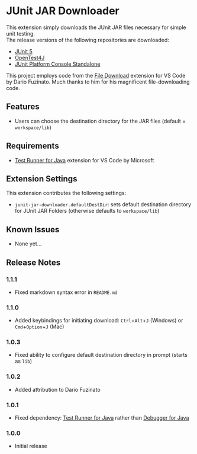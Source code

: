# JUnit JAR Downloader
This extension simply downloads the JUnit JAR files necessary for simple unit testing.<br/>
The release versions of the following repositories are downloaded:
- [JUnit 5](https://repo1.maven.org/maven2/org/junit/jupiter/junit-jupiter-api/)
- [OpenTest4J](https://repo1.maven.org/maven2/org/opentest4j/opentest4j/)
- [JUnit Platform Console Standalone](https://repo1.maven.org/maven2/org/junit/platform/junit-platform-console-standalone/)

This project employs code from the [File Download](https://marketplace.visualstudio.com/items?itemName=dariofuzinato.vscode-download-file) extension for VS Code by Dario Fuzinato. Much thanks to him for his magnificent file-downloading code.

## Features
- Users can choose the destination directory for the JAR files (default = `workspace/lib`)

## Requirements
- [Test Runner for Java](https://marketplace.visualstudio.com/items?itemName=vscjava.vscode-java-test) extension for VS Code by Microsoft

## Extension Settings

This extension contributes the following settings:
- `junit-jar-downloader.defaultDestDir`: sets default destination directory for JUnit JAR Folders (otherwise defaults to `workspace/lib`)

## Known Issues
- None yet...

## Release Notes

### 1.1.1
- Fixed markdown syntax error in `README.md`
### 1.1.0
- Added keybindings for initiating download: `Ctrl`+`Alt`+`J` (Windows) or `Cmd`+`Option`+`J` (Mac)
### 1.0.3
- Fixed ability to configure default destination directory in prompt (starts as `lib`)
### 1.0.2
- Added attribution to Dario Fuzinato
### 1.0.1
- Fixed dependency: [Test Runner for Java](https://marketplace.visualstudio.com/items?itemName=vscjava.vscode-java-test) rather than [Debugger for Java](https://marketplace.visualstudio.com/items?itemName=vscjava.vscode-java-debug)
### 1.0.0
- Initial release
